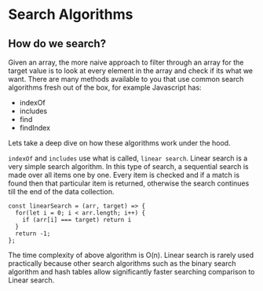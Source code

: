 # Search Algorithms 

## How do we search?

Given an array, the more naive approach to filter through an array for the target value is to look at every element in the array and check if its what we want. There are many methods available to you that use common search algorithms fresh out of the box, for example Javascript has:

- indexOf
- includes
- find
- findIndex

Lets take a deep dive on how these algorithms work under the hood.

`indexOf` and `includes` use what is called, `linear search`. Linear search is a very simple search algorithm. In this type of search, a sequential search is made over all items one by one. Every item is checked and if a match is found then that particular item is returned, otherwise the search continues till the end of the data collection. 

```
const linearSearch = (arr, target) => {
  for(let i = 0; i < arr.length; i++) {
    if (arr[i] === target) return i
  }
  return -1;
};
```

The time complexity of above algorithm is O(n). Linear search is rarely used practically because other search algorithms such as the binary search algorithm and hash tables allow significantly faster searching comparison to Linear search.
